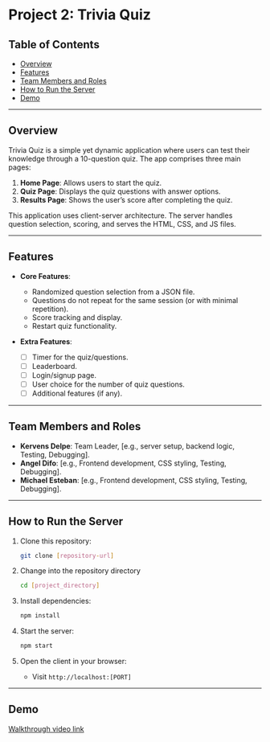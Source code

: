 # Project 2: Trivia Quiz

## Table of Contents
- [Overview](#overview)
- [Features](#features)
- [Team Members and Roles](#team-members-and-roles)
- [How to Run the Server](#how-to-run-the-server)
- [Demo](#demo)

---

## Overview
Trivia Quiz is a simple yet dynamic application where users can test their knowledge through a 10-question quiz. The app comprises three main pages:
1. **Home Page**: Allows users to start the quiz.
2. **Quiz Page**: Displays the quiz questions with answer options.
3. **Results Page**: Shows the user’s score after completing the quiz.

This application uses client-server architecture. The server handles question selection, scoring, and serves the HTML, CSS, and JS files.

---

## Features
- **Core Features**:
  - Randomized question selection from a JSON file.
  - Questions do not repeat for the same session (or with minimal repetition).
  - Score tracking and display.
  - Restart quiz functionality.

- **Extra Features**:
  - [ ] Timer for the quiz/questions.
  - [ ] Leaderboard.
  - [ ] Login/signup page.
  - [ ] User choice for the number of quiz questions.
  - [ ] Additional features (if any).

---

## Team Members and Roles
- **Kervens Delpe**: Team Leader, [e.g., server setup, backend logic, Testing, Debugging].
- **Angel Difo**: [e.g., Frontend development, CSS styling, Testing, Debugging].
- **Michael Esteban**: [e.g., Frontend development, CSS styling, Testing, Debugging].

---

## How to Run the Server
1. Clone this repository:
   ```bash
   git clone [repository-url]
   ```

2. Change into the repository directory
   ```bash
   cd [project_directory]
   ```

3. Install dependencies:
   ```bash
   npm install
   ```
4. Start the server:
   ```bash
   npm start
   ```
5. Open the client in your browser:
   - Visit `http://localhost:[PORT]` 

---

## Demo 
[Walkthrough video link]()
